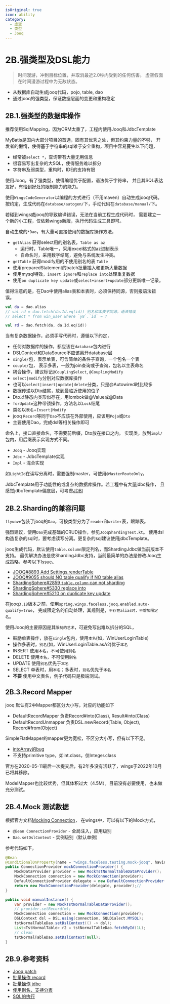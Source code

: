 ```yaml
---
isOriginal: true
icon: ability
category:
  - 虚空
  - 类型
  - Jooq
---
```


# 2B.强类型及DSL能力

> 时间漫游，冲到目标位置，并取消最近2.0秒内受到的任何伤害。
> 虚空假面在时间漫游过程中为无敌状态。

* 从数据库自动生成jooq代码，pojo, table, dao
* 通过jooq的强类型，保证数据层面的变更和重构稳定

## 2B.1.强类型的数据库操作

推荐使用SqlMapping，因为ORM太重了，工程内使用Jooq和JdbcTemplate

MyBatis是国内大部分项目的首选，固有其优秀之处，但其约束力量的不够，
开发者的懒惰，使得基于字符串的sql难于安全重构，项目中容易蔓生以下问题，

* 经常被`select *`，查询带有大量无用信息
* 很容易写出复杂的大SQL，使得服务难以拆分
* 字符串及弱类型，重构时，IDE的支持有限

使用Jooq，有了强类型，使得编程优于配置，语法优于字符串，
并且其SQL表达友好，有恰到好处的限制能力的能力。

使用`WingsCodeGenerator`以编程的方式进行（不用maven）自动生成jooq代码。
按约定，生成代码在`database/autogen/`下，手动代码在`database/manual/`下。

若碰到wings或jooq的导致编译错误，无法在当前工程生成代码时，
需要建立一个新的小工程，仅依赖wings新版，执行代码生成工具即可。

自动生成的`*Dao`，有大量可直接使用的数据库操作方法，

* `getAlias` 获得select用的别名表，`Table as az`
  - 运行时，Table唯一，采用excel格式的az进制表示
  - 自命名时，采用数字结尾，避免与系统发生冲突。
* `getTable` 获得modify用的不使用别名的表 `Table`
* 使用preparedStatement的batch批量插入和更新大量数据
* 使用mysql特效，`insert ignore`和`replace into`处理重复数据
* 使用`on duplicate key update`或`select+insert+update`部分更新唯一记录。

值得注意的是，在Dao中使用alias表和本表时，必须保持同源，否则报语法错误。

```kotlin
val da = dao.alias
// val rd = dao.fetch(da.Id.eq(id)) 别名和本表不同源，语法错误
// select * from win_user where `y8`.`id` = ?

val rd = dao.fetch(da, da.Id.eq(id))
```

当有复杂数据操作，必须手写代码时，遵循以下约定，

* 任何对数据库的操作，都应该在`database`包内进行
* DSLContext和DataSource不应该离开database层
* `single/`包，表示单表，可含简单的条件子查询，一个包名一个表
* `couple/`包， 表示多表，一般为join查询或子查询，包名以主表命名
* 耦合操作，建议标记`@CouplingSelect`, `@CouplingModify`
* `select|modify`分别对应数据库操作
* 也可以`select|insert|update|delete`分类，只是@Autowired时比较多
* 数据传递以Dto结尾，放到最临近使用的位子
* Dto以静态内类形似存在，用lombok做@Value或@Data
* `forUpdate`这种带锁操作，方法名以`Lock`结尾
* 类名以`表名`+`Insert|Modify`
* jooq `Record`等同于`Dao`不应该在外部使用，应该用`Pojo`或`Dto`
* 主要使用Dao，完成dsl等相关操作即可

命名上，接口直接命名，不需要前后缀，Dto放在接口之内。
实现类，放到`impl/`包内，用后缀表示实现方式不同。

* `Jooq` - Jooq实现
* `Jdbc` - JdbcTemplate实现
* `Impl` - 混合实现

如`LightId`在读写分离时，需要强制master，可使用`@MasterRouteOnly`。

JdbcTemplate用于功能性的或复杂的数据库操作。若工程中有大量jdbc操作，
且感觉jdbcTemplate偏底层，可考虑[JDBI](http://jdbi.org)

## 2B.2.Sharding的兼容问题

`flywave`包装了jooq的`Dao`，可按类型分为了`reader`和`writer`表，跟踪表。

强烈建议，使用`Dao`完成基础的CRUD操作，参见`JooqShardingTest.kt`。
使用dsl构造复杂的sql时，要考虑读写分离。更复杂的sql建议使用jdbcTemplate。

jooq生成代码，默认使用`table.column`限定列名，而ShardingJdbc做当前版本不支持。
最优解决办法是使ShardingJdbc支持，当前最简单的办法是修改Jooq生成策略，参考以下Issue。

* [JOOQ#8893 Add Settings.renderTable](https://github.com/jOOQ/jOOQ/issues/8893)
* [JOOQ#9055 should NO table qualify if NO table alias](https://github.com/jOOQ/jOOQ/pull/9055)
* [ShardingSphere#2859 `table.column` can not sharding](https://github.com/apache/incubator-shardingsphere/issues/2859)
* [ShardingSphere#5330 replace into](https://github.com/apache/shardingsphere/issues/5330)
* [ShardingSphere#5210 on duplicate key update](https://github.com/apache/shardingsphere/issues/5210)

在jooq`3.18`版本之前，使用`spring.wings.faceless.jooq.enabled.auto-qualify=true`，
完成限定名的自动处理，其规则是，`不存在alias时，不增加限定名`。

使用Jooq的主要原因是其`限制的艺术`，可避免写出难以拆分的SQL，

* 鼓励单表操作，放在`single`包内，使用`本名`(如，WinUserLoginTable)
* 操作多表时，`别名`(如，WinUserLoginTable.asA2)优于`本名`
* INSERT 使用`本名`，不可使用`别名`
* DELETE 使用`本名`，不可使用`别名`
* UPDATE 使用`别名`优先于`本名`
* SELECT 单表时，用`本名`；多表时，`别名`优先于`本名`
* **不要** 使用中文表名，例子代码只是极端测试。

## 2B.3.Record Mapper

jooq 默认有2中Mapper都区分大小写，对应的功能如下

* DefaultRecordMapper 负责Record#into(Class), Result#into(Class)
* DefaultRecordUnmapper 负责DSL.newRecord(Table, Object), Record#from(Object)

SimpleFlatMapper的mapper更为宽松，不区分大小写，但有以下不足。

* [intoArray的bug](https://github.com/arnaudroger/SimpleFlatMapper/issues/764)
* 不支持primitive type，如int.class，仅Integer.class

官方在2020-05-11最后一次提交后，有2年多没有活跃了，wings于2022年10月已将其移除。

ModelMapper也比较优秀，但其体积过大（4.5M），目前没有必要使用，也未做充分测试。

## 2B.4.Mock 测试数据

根据官方文档[Mocking Connection](https://www.jooq.org/doc/latest/manual/sql-execution/mocking-connection)，
在wings中，可以有以下的Mock方式，

* `@Bean ConnectionProvider` - 全局注入，应用级别
* `Dao.setDslContext` - 实例级别（默认单例）

参考代码如下，

```java
@Bean
@ConditionalOnProperty(name = "wings.faceless.testing.mock-jooq", havingValue = "true")
public ConnectionProvider mockConnectionProvider() {
    MockDataProvider provider = new MockTstNormalTableDataProvider();
    MockConnection connection = new MockConnection(provider);
    DefaultConnectionProvider delegate = new DefaultConnectionProvider(connection);
    return new MockConnectionProvider(delegate, provider);//
}

public void manualInstance() {
    var provider = new MockTstNormalTableDataProvider();
    // provider.setRecord(m);
    MockConnection connection = new MockConnection(provider);
    DSLContext dsl = DSL.using(connection, SQLDialect.MYSQL);
    tstNormalTableDao.setDslContext(() -> dsl);
    List<TstNormalTable> r2 = tstNormalTableDao.fetchById(1L);
    // clean
    tstNormalTableDao.setDslContext(null);
}
```

## 2B.9.参考资料

* [Jooq patch](https://github.com/trydofor/jOOQ/commit/0be23d2e90a1196def8916b9625fbe2ebffd4753)
* [批量操作 record](https://www.jooq.org/doc/3.12/manual/sql-execution/crud-with-updatablerecords/batch-execution-for-crud/)
* [批量操作 jdbc](https://www.jooq.org/doc/3.12/manual/sql-execution/batch-execution/)
* [使用别名，支持分表](https://www.jooq.org/doc/3.12/manual/sql-building/table-expressions/aliased-tables/)
* [SQL的执行](https://www.jooq.org/doc/3.12/manual/sql-execution/)
